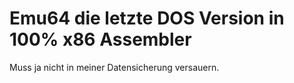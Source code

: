 # Emu64 die letzte DOS Version in 100% x86 Assembler
Muss ja nicht in meiner Datensicherung versauern.
